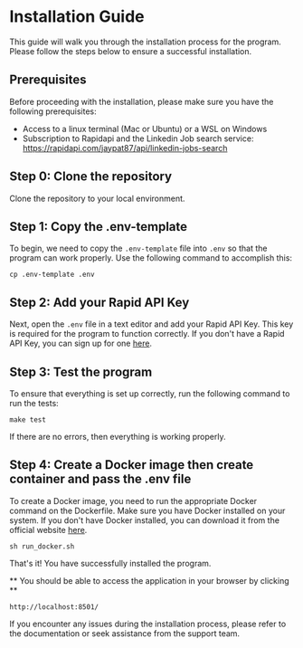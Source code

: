 # Installation Guide

This guide will walk you through the installation process for the program. Please follow the steps below to ensure a successful installation.

## Prerequisites

Before proceeding with the installation, please make sure you have the following prerequisites:

- Access to a linux terminal (Mac or Ubuntu) or a WSL on Windows
- Subscription to Rapidapi and the Linkedin Job search service: https://rapidapi.com/jaypat87/api/linkedin-jobs-search

## Step 0: Clone the repository
Clone the repository to your local environment.


## Step 1: Copy the .env-template

To begin, we need to copy the `.env-template` file into `.env` so that the program can work properly. Use the following command to accomplish this:

```shell
cp .env-template .env
```

## Step 2: Add your Rapid API Key

Next, open the `.env` file in a text editor and add your Rapid API Key. This key is required for the program to function correctly. If you don't have a Rapid API Key, you can sign up for one [here](https://www.rapidapi.com/).

## Step 3: Test the program

To ensure that everything is set up correctly, run the following command to run the tests:

```shell
make test
```

If there are no errors, then everything is working properly.

## Step 4: Create a Docker image then create container and pass the .env file

To create a Docker image, you need to run the appropriate Docker command on the Dockerfile. Make sure you have Docker installed on your system. If you don't have Docker installed, you can download it from the official website [here](https://www.docker.com/products/docker-desktop).

```shell
sh run_docker.sh
```




That's it! You have successfully installed the program. 

** You should be able to access the application in your browser by clicking **

```http://localhost:8501/```

If you encounter any issues during the installation process, please refer to the documentation or seek assistance from the support team.
